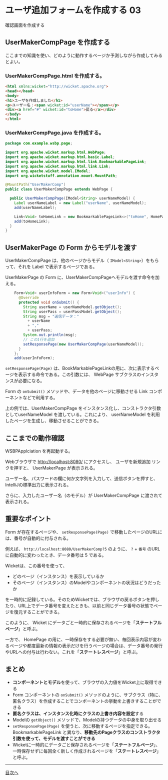 # ユーザ追加フォームを作成する 03

確認画面を作成する

## UserMakerCompPage を作成する

ここまでの知識を使い、どのように動作するページか予測しながら作成してみるとよい。

### UserMakerCompPage.html を作成する。

```html
<html xmlns:wicket="http://wicket.apache.org">
<head></head>
<body>
<h1>ユーザを作成しました</h1>
<p>ユーザー名：<span wicket:id="userName"></span></p>
<div><a href="#" wicket:id="toHome">戻る</a></div>
</body>
</html>
```

### UserMakerCompPage.java を作成する。

```java
package com.example.wsbp.page;

import org.apache.wicket.markup.html.WebPage;
import org.apache.wicket.markup.html.basic.Label;
import org.apache.wicket.markup.html.link.BookmarkablePageLink;
import org.apache.wicket.markup.html.link.Link;
import org.apache.wicket.model.IModel;
import org.wicketstuff.annotation.mount.MountPath;

@MountPath("UserMakerComp")
public class UserMakerCompPage extends WebPage {

  public UserMakerCompPage(IModel<String> userNameModel) {
    Label userNameLabel = new Label("userName", userNameModel);
    add(userNameLabel);

    Link<Void> toHomeLink = new BookmarkablePageLink<>("toHome", HomePage.class);
    add(toHomeLink);
  }
}
```

## UserMakerPage の Form からモデルを渡す

UserMakerCompPage は、他のページからモデル（ `IModel<String>`）をもらって、それを Label で表示するページである。

UserMakerPage の Form に、UserMakerCompPageへモデルを渡す命令を加える。

```java
    Form<Void> userInfoForm = new Form<Void>("userInfo") {
      @Override
      protected void onSubmit() {
        String userName = userNameModel.getObject();
        String userPass = userPassModel.getObject();
        String msg = "送信データ："
          + userName
          + ","
          + userPass;
        System.out.println(msg);
        // この1行を追加
        setResponsePage(new UserMakerCompPage(userNameModel));
      }
    };
    add(userInfoForm);
```

`setResponsePage(Page)` は、BookMarkablePageLinkの用に、次に表示するページを表示する命令である。この引数には、 WebPage サブクラスのインスタンスが必要になる。

Form の `onSubmit()`  メソッドや、データを他のページに移動させる Link コンポーネントなどで利用する。

上の例では、UserMakerCompPage をインスタンス化し、コンストラクタ引数としてuserNameModel を渡している。これにより、 userNameModel を利用したページを生成し、移動させることができる。

## ここまでの動作確認

WSBPApplciation を再起動する。

Webブラウザで [http://localhost:8080/](http://localhost:8080/) にアクセスし、 ユーザを新規追加 リンクを押すと、 UserMakerPage が表示される。

ユーザー名、パスワードの欄に何か文字列を入力して、送信ボタンを押すと、IntelliJの標準出力に表示される。

さらに、入力したユーザー名（のモデル）が UserMakerCompPage に渡されて表示される。

## 重要なポイント

Form が存在するページや、 `setResponsePage(Page)` で移動したページのURLには、番号が自動的に付与される。

例えば、 `http://localhost:8080/UserMakerComp?5` のように、 `?` + `番号` のURLに自動的に変わったとき、データ番号は 5 である。

Wicketは、この番号を使って、

- どのページ（インスタンス）を表示しているか
- そのページ（インスタンス）のModelやコンポーネントの状況はどうだったか

を一時的に記録している。そのためWicketでは、ブラウザの戻るボタンを押したり、URL上でデータ番号を変えたときも、以前と同じデータ番号の状態でページを復元することができる。

このように、 Wicket にデータごと一時的に保存されるページを「**ステートフルページ**」と呼ぶ。

一方で、 HomePage の用に、一時保存をする必要が無い、毎回表示内容が変わるページや都度最新の情報の表示だけを行うページの場合は、データ番号の発行やURLへの付与は行わない。これを「**ステートレスページ**」と呼ぶ。

## まとめ

- **コンポーネントとモデル**を使って、ブラウザの入力値をWicket上に取得できる
- Form コンポーネントの `onSubmit()` メソッドのように、サブクラス（特に、匿名クラス）を作成することでコンポーネントの挙動を上書きすることができる
- **匿名クラスは、インスタンス化時にクラスの上書き内容を設定**する
- Modelの `getObject()` メソッドで、Modelの持つデータの中身を取り出せる
- `setResponsePage(Page)` を使うと、次に移動するページを指定できる。 BookmarkablePageLink と異なり、**移動先のPageクラスのコンストラクタ引数を使って、モデルを渡すことができる**
- Wicketに一時的にデータごと保存されるページを「**ステートフルページ**」、一時保存せずに毎回全く新しく作成されるページを「**ステートレスページ**」と呼ぶ。

----

[目次へ](../../README.md) 

